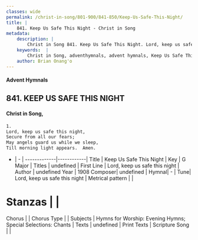 ```yaml
---
classes: wide
permalink: /christ-in-song/801-900/841-850/Keep-Us-Safe-This-Night/
title: |
    841. Keep Us Safe This Night - Christ in Song
metadata:
    description: |
        Christ in Song 841. Keep Us Safe This Night. Lord, keep us safe this night, Secure from all our fears; May angels guard us while we sleep, Till morning light appears.  Amen.
    keywords:  |
        Christ in Song, adventhymnals, advent hymnals, Keep Us Safe This Night, Lord, keep us safe this night. 
    author: Brian Onang'o
---
```


#### Advent Hymnals
## 841. KEEP US SAFE THIS NIGHT
####  Christ in Song,

```txt
1.
Lord, keep us safe this night,
Secure from all our fears;
May angels guard us while we sleep,
Till morning light appears.  Amen.

```

- |   -  |
-------------|------------|
Title | Keep Us Safe This Night |
Key | G Major |
Titles | undefined |
First Line | Lord, keep us safe this night |
Author | undefined
Year | 1908
Composer| undefined |
Hymnal|  - |
Tune| Lord, keep us safe this night |
Metrical pattern | |
# Stanzas |  |
Chorus |  |
Chorus Type |  |
Subjects | Hymns for Worship: Evening Hymns; Special Selections: Chants |
Texts | undefined |
Print Texts | 
Scripture Song |  |
    
